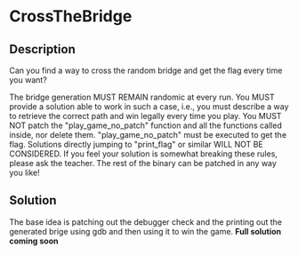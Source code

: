 # CrossTheBridge

## Description

Can you find a way to cross the random bridge and get the flag every time you want?

The bridge generation MUST REMAIN randomic at every run. You MUST provide a solution able to work in such a case, i.e., you must describe a way to retrieve the correct path and win legally every time you play.
You MUST NOT patch the "play_game_no_patch" function and all the functions called inside, nor delete them.
"play_game_no_patch" must be executed to get the flag.
Solutions directly jumping to "print_flag" or similar WILL NOT BE CONSIDERED. If you feel your solution is somewhat breaking these rules, please ask the teacher.
The rest of the binary can be patched in any way you like!

## Solution

The base idea is patching out the debugger check and the printing out the generated brige using gdb and then using it to win the game.
**Full solution coming soon**
